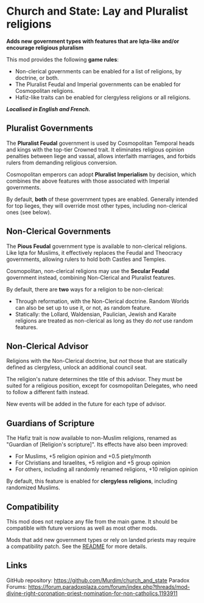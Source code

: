 # Church and State: Lay and Pluralist religions

**Adds new government types with features that are Iqta-like and/or encourage religious pluralism**

This mod provides the following **game rules**:

 - Non-clerical governments can be enabled for a list of religions, by doctrine, or both.
 - The Pluralist Feudal and Imperial governments can be enabled for Cosmopolitan religions.
 - Hafiz-like traits can be enabled for clergyless religions or all religions.

***Localised in English and French.***


## Pluralist Governments

The **Pluralist Feudal** government is used by Cosmopolitan Temporal heads and kings with the top-tier Crowned trait. It eliminates religious opinion penalties between liege and vassal, allows interfaith marriages, and forbids rulers from demanding religious conversion.

Cosmopolitan emperors can adopt **Pluralist Imperialism** by decision, which combines the above features with those associated with Imperial governments.

By default, **both** of these government types are enabled. Generally intended for top lieges, they will override most other types, including non-clerical ones (see below).


## Non-Clerical Governments

The **Pious Feudal** government type is available to non-clerical religions. Like Iqta for Muslims, it effectively replaces the Feudal and Theocracy governments, allowing rulers to hold both Castles and Temples.

Cosmopolitan, non-clerical religions may use the **Secular Feudal** government instead, combining Non-Clerical and Pluralist features.

By default, there are **two** ways for a religion to be non-clerical:

 - Through reformation, with the Non-Clerical doctrine. Random Worlds can also be set up to use it, or not, as random feature.
 - Statically: the Lollard, Waldensian, Paulician, Jewish and Karaite religions are treated as non-clerical as long as they do *not* use random features.


## Non-Clerical Advisor

Religions with the Non-Clerical doctrine, but *not* those that are statically defined as clergyless, unlock an additional council seat.

The religion's nature determines the title of this advisor. They must be suited for a religious position, except for cosmopolitan Delegates, who need to follow a different faith instead.

New events will be added in the future for each type of advisor.


## Guardians of Scripture

The Hafiz trait is now available to non-Muslim religions, renamed as "Guardian of [Religion's scripture]". Its effects have also been improved:

 - For Muslims, +5 religion opinion and +0.5 piety/month
 - For Christians and Israelites, +5 religion and +5 group opinion
 - For others, including all randomly renamed religions, +10 religion opinion

By default, this feature is enabled for **clergyless religions**, including randomized Muslims.


## Compatibility

This mod does not replace any file from the main game. It should be compatible with future versions as well as most other mods.

Mods that add new government types or rely on landed priests may require a compatibility patch. See the [README](https://github.com/Murdim/church_and_state/blob/master/README.md) for more details.


## Links

GitHub repository: <https://github.com/Murdim/church_and_state>
Paradox Forums: <https://forum.paradoxplaza.com/forum/index.php?threads/mod-divine-right-coronation-priest-nomination-for-non-catholics.1193911>
